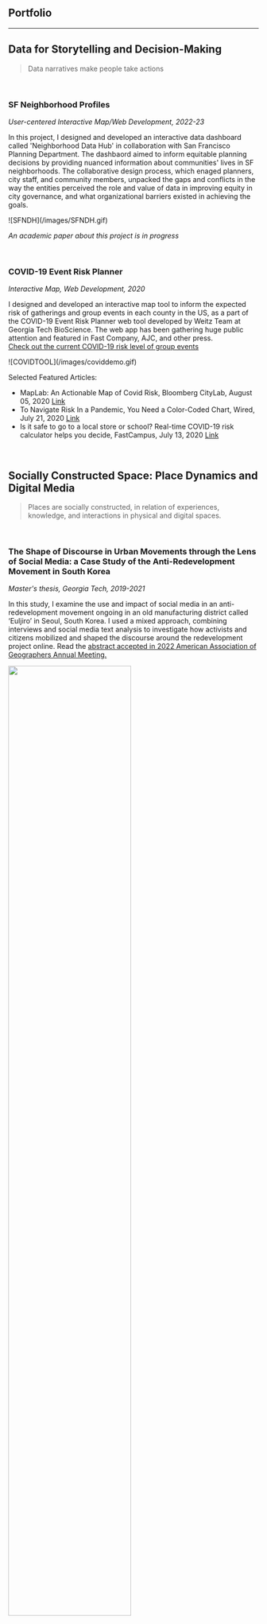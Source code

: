 ## Portfolio
---

## Data for Storytelling and Decision-Making 
> Data narratives make people take actions 

<p><br></p>

### SF Neighborhood Profiles   
_User-centered Interactive Map/Web Development, 2022-23_    
<p>In this project, I designed and developed an interactive data dashboard called 'Neighborhood Data Hub' in collaboration with San Francisco Planning Department. The dashbaord aimed to inform equitable planning decisions by providing nuanced information about communities' lives in SF neighborhoods. The collaborative design process, which enaged planners, city staff, and community members, unpacked the gaps and conflicts in the way the entities perceived the role and value of data in improving equity in city governance, and what organizational barriers existed in achieving the goals. 
<br>
</p>
![SFNDH](/images/SFNDH.gif) 


_An academic paper about this project is in progress_

<p><br></p>

### COVID-19 Event Risk Planner  
_Interactive Map, Web Development, 2020_    
<p>I designed and developed an interactive map tool to inform the expected risk of gatherings and group events in each county in the US, as a part of the COVID-19 Event Risk Planner web tool developed by Weitz Team at Georgia Tech BioScience. The web app has been gathering huge public attention and featured in Fast Company, AJC, and other press. 
<br>
<a href = "https://covid19risk.biosci.gatech.edu/">Check out the current COVID-19 risk level of group events</a></p>
![COVIDTOOL](/images/coviddemo.gif) 
<p>
Selected Featured Articles:
<br>
  <ul>
    <li>MapLab: An Actionable Map of Covid Risk, Bloomberg CityLab, August 05, 2020 <a href = "https://www.bloomberg.com/news/newsletters/2020-08-12/maplab-an-actionable-map-of-covid-risk">Link</a></li>
  <li>To Navigate Risk In a Pandemic, You Need a Color-Coded Chart, Wired, July 21, 2020 <a href = "https://www.wired.com/story/to-navigate-risk-in-a-pandemic-you-need-a-color-coded-chart/">Link</a></li>
  <li>Is it safe to go to a local store or school? Real-time COVID-19 risk calculator helps you decide, FastCampus, July 13, 2020 <a href = "https://www.fastcompany.com/90527197/is-it-safe-to-go-to-a-local-store-or-school-real-time-covid-19-risk-calculator-helps-you-decide">Link</a></li>
</ul></p>

<p><br></p>

## Socially Constructed Space: Place Dynamics and Digital Media 
> Places are socially constructed, in relation of experiences, knowledge, and interactions in physical and digital spaces.  
<p><br></p>



### The Shape of Discourse in Urban Movements through the Lens of Social Media: a Case Study of the Anti-Redevelopment Movement in South Korea

_Master's thesis, Georgia Tech, 2019-2021_  
<p>In this study, I examine the use and impact of social media in an anti-redevelopment movement ongoing in an old manufacturing district called ‘Euljiro’ in Seoul, South Korea. I used a mixed approach, combining interviews and social media text analysis to investigate how activists and citizens mobilized and shaped the discourse around the redevelopment project online. Read the <a href = "https://aag-annualmeeting.secure-platform.com/a/solicitations/19/sessiongallery/3472/application/10246"> abstract accepted in 2022 American Association of Geographers Annual Meeting. </a></p> 
<div class="img-container">
  <img id = "img1" src="/images/euljirocapture.PNG" width="70%">
</div> 

<p><br></p>

### Estimating Diversity at Points of Interest (POIs) in Atlanta, Georgia using Origin-Destination Trip Data
_Conference Presentation, Association of Collegiate Schools of Planning (ACSP) 2021 Annual Conference, 2021_  
<p>Third places (e.g., cafes, bars, parks, hair salons) provide chances to meet diverse groups of people and have social interactions with them. Then we may ask, what types of places provide us more social diversity? In which neighborhoods can we find the socially diverse places? In this study, we explored the questions by estimating racial and income diversity in the third places in Alanta, GA, by using big origin-destination trip data collected from mobile GPS sensors. The study demonstrated that the social diversity in places differ by the type of places (e.g., food outlets vs. health care), residential demographics, and ongoing neighbhorhood changes around the places. To better understand the relationships, we call for contextualizing the measures by working with community members more closely. </p>
<div class="img-container">
  <img src="/images/PRD_race.png" width="35%" />
  <img src="/images/PRD_all.png" width="35%" />
</div>
<p><br></p>
  
### Inferring the Commercial Landscape using Age-biased Online Search Results
_Conference Paper, In UbiComp 2019 Adjunct Proceedings_  
<p>What does the different result of age-biased place recommendation tell us about a place? How does the restaurant preference of different age groups correlate with actual commercial activities at a place? In this study, we analyzed the consumer-age-specific patterns of restaurant preferences in commercial areas of Seoul, through the mining of place recommendation results from the Naver Place online service. Our results suggest that both high-traffic and rapidly changing commercial areas present diverse options appealing to all age groups and that this diversity is primarily driven by the tastes of younger age groups. <a href = "https://doi.org/10.1145/3341162.3349322">Read the paper</a></p>   
<div class="img-container">
  <img src="/images/naver2.jpg" width="35%" />
  <img src="/images/TDITHIcapture.PNG" width="28%" /> 
  <img src="/images/naver3.PNG" width="28%" />
</div>

_Publication: Lee, D., Lee, S. Inferring the character of urban commercial areas from age-biased online search results: how place recommendation data can reveal dynamic seoul neighborhoods, In Ubicomp 2019 Adjunct Proceedings_  

<p><br></p>

---

### Who Has Local, Global, Glocal Set of Connections?: Classifying Individual Spatial and Social Networks
_Conference Paper, NARSC 2020_  
<p>All individuals connect to a set of places with which they interact through travel, migration, location of social ties, telecommunication, and more abstract thoughts and proclivities. Collectively, these are known as social flows and form a star-like pattern that is spatially embedded. In this study we classify the connection sets (e.g.travel, migration, relationships, etc) reported from a survey into distinct typologies and investigated their correlation with individual and behavioral factors regarding social, spatial extensibility. <a href = "/pdf/NARSC2020Abstract.pdf">Read the abstract</a></p> 
<div class="img-container">
  <img src="/images/narsc.png" width="70%">
</div>
_Presentation: Liang, X., Lee, S., Andris, C., Chen, H., and De La Pena, B. Characteristics of Individuals with Global, Local or Glocal Connectivity Patterns, NARSC, 2020_  

<p><br></p>

---
## Civic Paticipation and Media 
> How can we enhance the identity and capacity of communities as designers of their living places?

<p><br></p>

### Digital Cultural Probing Tool: Collecting Lived Experiences of Senior Immigrant Communities
_Course Project, ICT and Global Development (Technology & Equity), Georgia Tech, 2020_  
<p>Immigrant populations, especially those of senior age, encounter intersectional barriers to community engagement in urban planning. Eurocentric city planning discourages them to reflect on their lived experiences in respective home countries. The language and cultural barrier hinder authentic communication between authorities and immigrants. To overcome these barriers, we developed a digital cultural probing tool that collects lived experiences, memory, narrative, and artifacts. We aimed to support city planners with this tool that enables learning about ways of planning outside of conventional Western methods. <a href = "pdf/T&E_Final_Report.pdf">Read our final report.</a></p>  
<div class="img-container">
  <img src="/images/probing1.png" width="20%">
  <img src="/images/probing2.png" width="20%">
  <img src="/images/probing3.png" width="50%">
</div>
<p><br></p>

### Returning Gendered Playground to All: Participatory Design for Inclusive Playful Places 
_Pariticipatory Design Workshop, Yangji.Co.Ltd, 2018_  
<p>During the urban regeneration project in Cheon-an, South Korea, we run an open studio, where residents can walk in and freely participate in the urban design process with architects, planners, and designers. Conversation with elderly women revealed that the neighborhood didn't have a place for elderly women to PLAY. With additional field investigations with the residents, we found that most of the public spaces in the neighborhood are highly masculinized: the huge shade under the bridge was used as a gambling yard for old men, and the enclosed green spaces were rarely used by women because they felt unsafe and even threatened in those spaces. These findings led us to aim to return the gendered, threatening playground to all. In the final pesentation, we suggested to redesign the public spaces with three design principles: to make the places visually open, connected as a network accessible to all, and to place more inclusive and engaging programs.</p>  
<div class="img-container">
  <img src="/images/namsan_workshop3_color.jpg" width="50%">
</div>
<p><br></p>

### Mobile App for Commutnity Engagement
_Mobile App Prototyping and Pilot Implementation, Yangji.Co.Ltd, 2018_  
<p>Namsan-Maeul Talk is a mobile app to help people understand convoluted urban plans and enable them to engage in the process ubiquitously. In a series of participatory workshops, many residents told us that they had a hard time understanding the plans and announcements which hindered them to discuss the issues with others. To lower these barriers and help citizens to be better aware of the process of plan implementation, this app provides residents a real-time progress dashboard and proactive notifications of any actions or changes pertaining to the plans. It also provides a platform for organizing neighborhood events. The app was introduced as a pilot program and tested on-site during the workshop period.</p>
<div class="img-container">
  <img src="/images/talk1.PNG" width="25%" />
  <img src="/images/talk2.PNG" width="30%" />
</div>
<p><br></p>

### Indigenous Eco(-nomic) System: Community Mapping and Networking of Local Assets for Economic Empowerment
_Participatory Workshop, Strategic Design, Yangji.Co.Ltd, 2017_  
<p>What would be the way for a shrinking community in a rural island to reinvigorate their tourism economy while they prevent an enormous foreign capital poured in? In the participatory workshop held on an island currently under threat of massive development, we recovered overlooked components of an indigenous ecosystem and created a network of local assets that helps to create sustainable profit-making programs. The result inspired a community-led economic development project which was implemented following the workshop.</p>
<div class="img-container">
  <img src="/images/shinbi3.jpg" width="40%" />
  <img src="/images/shinbi1.PNG" width="25%" />
</div>
<p><br></p>

---
## Human Experience Design Research 
> Design becomes alive when it meets people, bringing unique experiences. I studied and assessed urban space through the lens of human activity and perception. 
<p><br></p>

### Augmenting the Visaul Experience on GPS Tracks using ML Techniques 
_Course Project, Urban Ecological Design, 2019_    
<p>GPS tracking gives us granular spatio-temporal information about how people move and do things in cities, yet the experiential context we can earn from the data is highly limited. In this class project,  I adopted machine learning algorithms (classification and image segmentation) to infer two contextual information of daily movements from GPS track data: 1) trip purpose and mode, 2) visual component achieved along a trip. Trips for a day of 860 individuals in Tokyo, Japan were processed and the result answers the following questions: Where do people pass by for their daily trips? How would be the scenes they see along with their trips? Is it different when you take a trip for different purposes? like when you commute, do some daily tasks, or go to hang out? </p>
<div class="img-container">
  <img src="/images/ued3.PNG" width="60%" />
  <img src="/images/ueddemo.gif" width="25%" />
</div>
<p><br></p>

### Urban Code: Characterizing a Neighborhood by Perceived Object + Sensation + Emotion      
_Undergraduate Thesis, Seoul National University, 2018_

<div class="img-container">
  <img src="/images/shinrim1.PNG" width="80%"/>
</div>
